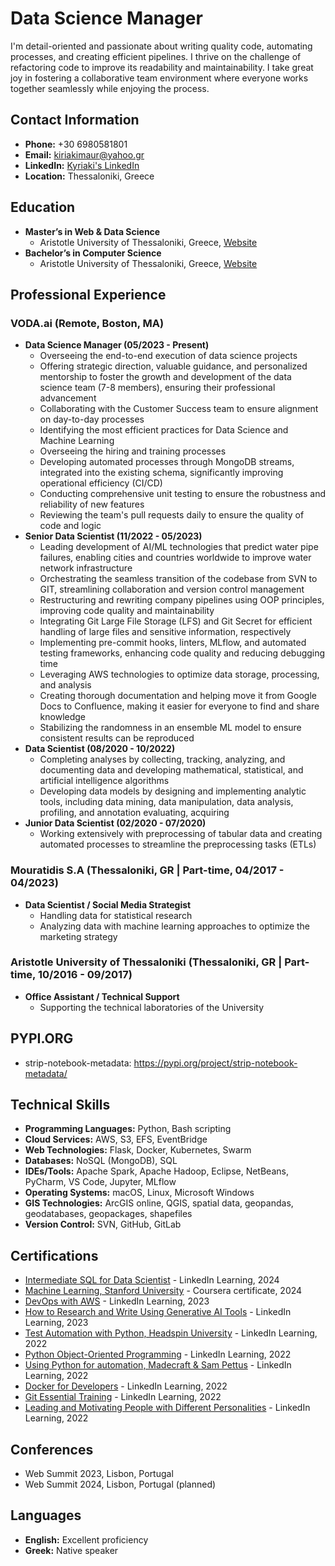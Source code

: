 # Data Science Manager
I'm detail-oriented and passionate about writing quality code, automating processes, and creating efficient
pipelines. I thrive on the challenge of refactoring code to improve its readability and maintainability. I take great
joy in fostering a collaborative team environment where everyone works together seamlessly while enjoying the
process.

## Contact Information
- **Phone:** +30 6980581801
- **Email:** [kiriakimaur@yahoo.gr](mailto:kiriakimaur@yahoo.gr)
- **LinkedIn:** [Kyriaki's LinkedIn](https://www.linkedin.com/in/kyriaki-mavropoulou-ds)
- **Location:** Thessaloniki, Greece

## Education
- **Master’s in Web & Data Science**
  - Aristotle University of Thessaloniki, Greece, [Website](https://dws.csd.auth.gr/)
- **Bachelor’s in Computer Science**
  - Aristotle University of Thessaloniki, Greece, [Website](https://www.csd.auth.gr/en/)

## Professional Experience

### VODA.ai (Remote, Boston, MA)
- **Data Science Manager (05/2023 - Present)**
  - Overseeing the end-to-end execution of data science projects
  - Offering strategic direction, valuable guidance, and personalized
    mentorship to foster the growth and development of the data
    science team (7-8 members), ensuring their professional
    advancement
  - Collaborating with the Customer Success team to ensure
    alignment on day-to-day processes
  - Identifying the most efficient practices for Data Science and
    Machine Learning
  - Overseeing the hiring and training processes
  - Developing automated processes through MongoDB streams,
    integrated into the existing schema, significantly improving
    operational efficiency (CI/CD)
  - Conducting comprehensive unit testing to ensure the robustness
    and reliability of new features
  - Reviewing the team's pull requests daily to ensure the quality of
    code and logic
- **Senior Data Scientist (11/2022 - 05/2023)**
  - Leading development of AI/ML technologies that predict water pipe
    failures, enabling cities and countries worldwide to improve water
    network infrastructure
  - Orchestrating the seamless transition of the codebase from SVN to
    GIT, streamlining collaboration and version control management
  - Restructuring and rewriting company pipelines using OOP
    principles, improving code quality and maintainability
  - Integrating Git Large File Storage (LFS) and Git Secret for efficient
    handling of large files and sensitive information, respectively
  - Implementing pre-commit hooks, linters, MLflow, and automated
    testing frameworks, enhancing code quality and reducing
    debugging time
  - Leveraging AWS technologies to optimize data storage, processing,
    and analysis
  - Creating thorough documentation and helping move it from Google
    Docs to Confluence, making it easier for everyone to find and share
    knowledge
  - Stabilizing the randomness in an ensemble ML model to ensure
    consistent results can be reproduced
- **Data Scientist (08/2020 - 10/2022)**
  - Completing analyses by collecting, tracking, analyzing, and
    documenting data and developing mathematical, statistical, and
    artificial intelligence algorithms
  - Developing data models by designing and implementing analytic
    tools, including data mining, data manipulation, data analysis,
    profiling, and annotation evaluating, acquiring
- **Junior Data Scientist (02/2020 - 07/2020)**
  - Working extensively with preprocessing of tabular data and
    creating automated processes to streamline the preprocessing tasks
    (ETLs)

### Mouratidis S.A (Thessaloniki, GR | Part-time, 04/2017 - 04/2023)
- **Data Scientist / Social Media Strategist**
  - Handling data for statistical research
  - Analyzing data with machine learning approaches to optimize the
    marketing strategy

### Aristotle University of Thessaloniki (Thessaloniki, GR | Part-time, 10/2016 - 09/2017)
- **Office Assistant / Technical Support**
  - Supporting the technical laboratories of the University

## PYPI.ORG
- strip-notebook-metadata:
  https://pypi.org/project/strip-notebook-metadata/

## Technical Skills
- **Programming Languages:** Python, Bash scripting
- **Cloud Services:** AWS, S3, EFS,
  EventBridge
- **Web Technologies:** Flask, Docker,
  Kubernetes, Swarm
- **Databases:** NoSQL (MongoDB), SQL
- **IDEs/Tools:** Apache Spark,
  Apache Hadoop, Eclipse, NetBeans,
  PyCharm, VS Code, Jupyter, MLflow
- **Operating Systems:** macOS, Linux, Microsoft Windows
- **GIS Technologies:** ArcGIS online, QGIS, spatial data,
  geopandas, geodatabases, geopackages,
  shapefiles
- **Version Control:** SVN, GitHub, GitLab

## Certifications
- [Intermediate SQL for Data Scientist](https://www.linkedin.com/learning/certificates/640968731749200b6bb9b34c0ca49286b2633b76c9981b7f704adb069b0cd348) - LinkedIn Learning, 2024
- [Machine Learning, Stanford University](https://www.coursera.org/account/accomplishments/verify/HH2EN5JTX9MK?utm_source=link&utm_medium=certificate&utm_content=cert_image&utm_campaign=sharing_cta&utm_product=course) - Coursera certificate, 2024
- [DevOps with AWS](https://www.linkedin.com/learning/certificates/9930c8bc240596b47bb6d9c31c1febf6cfc32a0ece37cf28339af9a769520b5b?trk=share_certificate) - LinkedIn Learning, 2023
- [How to Research and Write Using Generative AI Tools](https://www.linkedin.com/learning/certificates/01c220117d3a5ae3aec30886e6f171ccc938d313ddb071ef2fd6fa68bd4e3604) - LinkedIn Learning, 2023
- [Test Automation with Python, Headspin University](https://www.linkedin.com/learning/certificates/283894dcb50fd1241f9a59ae2bda9e3ad329fe5cc31c091f0b8a7a98fde11f94?trk=share_certificate) - LinkedIn Learning, 2022
- [Python Object-Oriented Programming](https://www.linkedin.com/learning/certificates/2ec501fd0774dd4b476d3a2a86904042da2add10bb20d1c6e5e94e1e9da52d77) - LinkedIn Learning, 2022
- [Using Python for automation, Madecraft & Sam Pettus](https://www.linkedin.com/learning/certificates/66724abfab70a4df54373aaee340327058dc14d7ff82fb146425ee12f10d7295) - LinkedIn Learning, 2022
- [Docker for Developers](https://www.linkedin.com/learning/certificates/10649c5d18b65a3a5e4e9308d38373410b15c4414a28f14c375f9a05f0b10f27?trk=share_certificate) - LinkedIn Learning, 2022
- [Git Essential Training](https://www.linkedin.com/learning/certificates/ab7bcddccd8757631df63de2f2985582468268854e4ef643564276fb97688bc8?trk=share_certificate) - LinkedIn Learning, 2022
- [Leading and Motivating People with Different Personalities](https://www.linkedin.com/learning/certificates/306cdd383f6e7d7914da898674e207091f42a4e205a8642bcf208691e312ac90?trk=share_certificate) - LinkedIn Learning, 2022

## Conferences
- Web Summit 2023, Lisbon, Portugal
- Web Summit 2024, Lisbon, Portugal (planned)

## Languages
- **English:** Excellent proficiency
- **Greek:** Native speaker
